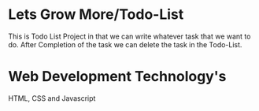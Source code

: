 # Lets Grow More/Todo-List 
This is Todo List Project in that we can write whatever task that we want to do.
After Completion of the task we can delete the task in the Todo-List.
# Web Development Technology's 
HTML, CSS and Javascript 
